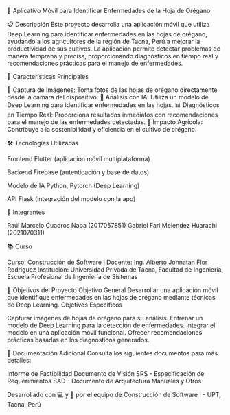 🌿 Aplicativo Móvil para Identificar Enfermedades de la Hoja de Orégano
 

📋 Descripción
Este proyecto desarrolla una aplicación móvil que utiliza Deep Learning para identificar enfermedades en las hojas de orégano, ayudando a los agricultores de la región de Tacna, Perú a mejorar la productividad de sus cultivos. La aplicación permite detectar problemas de manera temprana y precisa, proporcionando diagnósticos en tiempo real y recomendaciones prácticas para el manejo de enfermedades.

🚀 Características Principales

📸 Captura de Imágenes: Toma fotos de las hojas de orégano directamente desde la cámara del dispositivo.
🧠 Análisis con IA: Utiliza un modelo de Deep Learning para identificar enfermedades en las hojas.
📊 Diagnósticos en Tiempo Real: Proporciona resultados inmediatos con recomendaciones para el manejo de las enfermedades detectadas.
🌱 Impacto Agrícola: Contribuye a la sostenibilidad y eficiencia en el cultivo de orégano.


🛠 Tecnologías Utilizadas



Frontend
Flutter (aplicación móvil multiplataforma)


Backend
Firebase (autenticación y base de datos)


Modelo de IA
Python, Pytorch (Deep Learning)


API
Flask (integración del modelo con la app)



👥 Integrantes

Raúl Marcelo Cuadros Napa (2017057851)
Gabriel Fari Melendez Huarachi (2021070311)


📚 Curso

Curso: Construcción de Software I
Docente: Ing. Alberto Johnatan Flor Rodriguez
Institución: Universidad Privada de Tacna, Facultad de Ingeniería, Escuela Profesional de Ingeniería de Sistemas


🎯 Objetivos del Proyecto
Objetivo General
Desarrollar una aplicación móvil que identifique enfermedades en las hojas de orégano mediante técnicas de Deep Learning.
Objetivos Específicos

Capturar imágenes de hojas de orégano para su análisis.
Entrenar un modelo de Deep Learning para la detección de enfermedades.
Integrar el modelo en una aplicación móvil funcional.
Ofrecer recomendaciones prácticas basadas en los diagnósticos generados.


📖 Documentación Adicional
Consulta los siguientes documentos para más detalles:

Informe de Factibilidad
Documento de Visión
SRS - Especificación de Requerimientos
SAD - Documento de Arquitectura
Manuales y Otros


Desarrollado con 💻 y 🌱 por el equipo de Construcción de Software I - UPT, Tacna, Perú
